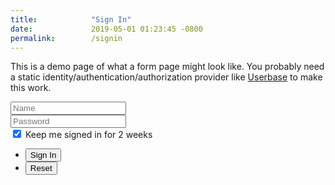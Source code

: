 ```yaml
---
title:            "Sign In"
date:             2019-05-01 01:23:45 -0800
permalink:        /signin
---
```


This is a demo page of what a form page might look like. You probably need a static identity/authentication/authorization provider like [Userbase](https://userbase.com/ "Go to userbase.com") to make this work.

<form method="post" action="#">
  <div class="row gtr-uniform">
    <div class="col-6 off-3">
      <input type="text" name="username" id="username" value="" placeholder="Name">
    </div>
    <!-- Break -->
    <div class="col-6 off-3">
      <input type="text" name="pwd" id="pwd" value="" placeholder="Password">
    </div>
    <!-- Break -->
    <div class="col-6 off-3">
      <input type="checkbox" id="stay-signedin" name="stay-signedin" checked="">
      <label for="stay-signedin">Keep me signed in for 2 weeks</label>
    </div>
    <!-- Break -->
    <div class="col-6 off-3">
      <ul class="actions">
        <li><input type="submit" value="Sign In" class="primary"></li>
        <li><input type="reset" value="Reset"></li>
      </ul>
    </div>
  </div>
</form>